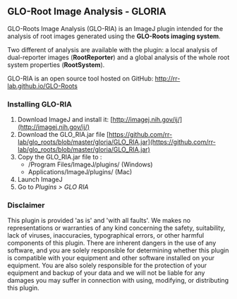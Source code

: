 
## GLO-Root Image Analysis - GLORIA

GLO-Roots Image Analysis (GLO-RIA) is an ImageJ plugin intended for the analysis of root images generated using the **GLO-Roots imaging system**.

Two different of analysis are available with the plugin: a local analysis of dual-reporter images (**RootReporter**) and a global analysis of the whole root system properties (**RootSystem**).

GLO-RIA is an open source tool hosted on GitHub: [http://rr-lab.github.io/GLO-Roots
](http://rr-lab.github.io/GLO-Roots)

### Installing GLO-RIA

1. Download ImageJ and install it: [http://imagej.nih.gov/ij/](http://imagej.nih.gov/ij/)
2. Download the GLO_RIA.jar file [https://github.com/rr-lab/glo_roots/blob/master/gloria/GLO_RIA.jar](https://github.com/rr-lab/glo_roots/blob/master/gloria/GLO_RIA.jar)
3. Copy the GLO_RIA.jar file to :
	- /Program Files/ImageJ/plugins/ (Windows)
	- Applications/ImageJ/plugins/ (Mac)
4. Launch ImageJ
5. Go to *Plugins > GLO RIA*

### Disclaimer

This plugin is provided 'as is' and 'with all faults'. We makes no representations or warranties of any kind concerning the safety, suitability, lack of viruses, inaccuracies, typographical errors, or other harmful components of this plugin. There are inherent dangers in the use of any software, and you are solely responsible for determining whether this plugin is compatible with your equipment and other software installed on your equipment. You are also solely responsible for the protection of your equipment and backup of your data and we will not be liable for any damages you may suffer in connection with using, modifying, or distributing this plugin.
